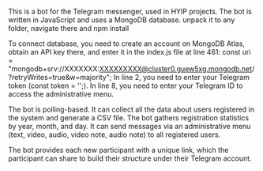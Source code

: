 This is a bot for the Telegram messenger, used in HYIP projects. 
The bot is written in JavaScript and uses a MongoDB database. 
unpack it to any folder, navigate there and 
npm install

To connect database, you need to create an account on MongoDB Atlas, obtain an API key there, 
and enter it in the index.js file at line 461: const uri = "mongodb+srv://XXXXXXX:XXXXXXXXX@cluster0.guew5xg.mongodb.net/?retryWrites=true&w=majority";
In line 2, you need to enter your Telegram token (const token = '';).
In line 8, you need to enter your Telegram ID to access the administrative menu.

The bot is polling-based. It can collect all the data about users registered in the system and generate a CSV file. 
The bot gathers registration statistics by year, month, and day. It can send messages via an administrative menu (text, video, audio, video note, audio note) to all registered users.

The bot provides each new participant with a unique link, which the participant can share to build their structure under their Telegram account.
